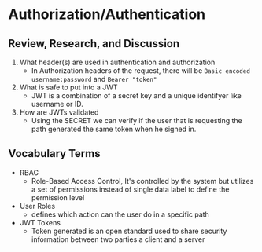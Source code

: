 # Authorization/Authentication

## Review, Research, and Discussion

1. What header(s) are used in authentication and authorization
    - In Authorization headers of the request, there will be `Basic encoded username:password` and `Bearer "token"`
2. What is safe to put into a JWT
    - JWT is a combination of a secret key and a unique identifyer like username or ID.
3. How are JWTs validated
    - Using the SECRET we can verify if the user that is requesting the path generated the same token when he signed in.

## Vocabulary Terms

- RBAC
    - Role-Based Access Control, It's controlled by the system but utilizes a set of permissions instead of single data label to define the permission level
- User Roles
    - defines which action can the user do in a specific path
- JWT Tokens
    - Token generated is an open standard used to share security information between two parties a client and a server